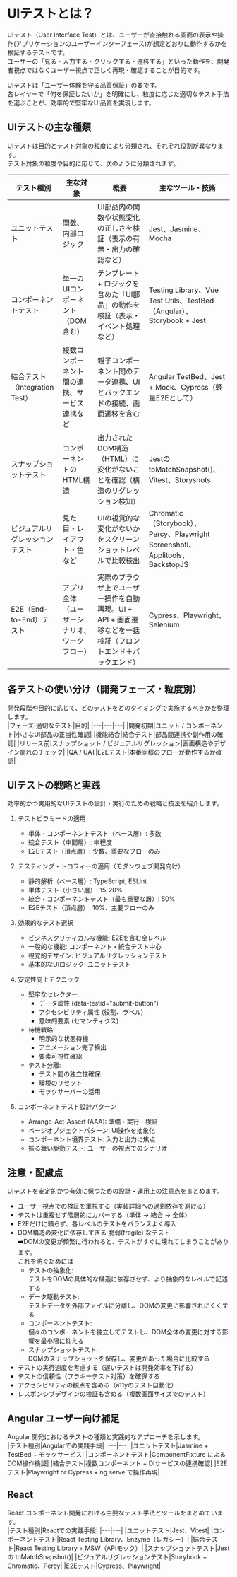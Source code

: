 # UIテストとは？
UIテスト（User Interface Test）とは、ユーザーが直接触れる画面の表示や操作(アプリケーションのユーザーインターフェース)が想定どおりに動作するかを検証するテストです。  
ユーザーの「見る・入力する・クリックする・遷移する」といった動作を、開発者視点ではなくユーザー視点で正しく再現・確認することが目的です。

UIテストは「ユーザー体験を守る品質保証」の要です。  
各レイヤーで「何を保証したいか」を明確にし、粒度に応じた適切なテスト手法を選ぶことが、効率的で堅牢なUI品質を実現します。

## UIテストの主な種類
UIテストは目的とテスト対象の粒度により分類され、それぞれ役割が異なります。  
テスト対象の粒度や目的に応じて、次のように分類されます。

|テスト種別|主な対象|概要|主なツール・技術|
|---|---|---|---|
|ユニットテスト|関数、内部ロジック|UI部品内の関数や状態変化の正しさを検証（表示の有無・出力の確認など）|Jest、Jasmine、Mocha|
|コンポーネントテスト|単一のUIコンポーネント（DOM含む）|テンプレート + ロジックを含めた「UI部品」の動作を検証（表示・イベント処理など）|Testing Library、Vue Test Utils、TestBed（Angular）、Storybook + Jest|
|結合テスト（Integration Test）|複数コンポーネント間の連携、サービス連携など|親子コンポーネント間のデータ連携、UIとバックエンドの接続、画面遷移を含む|Angular TestBed、Jest + Mock、Cypress（軽量E2Eとして）|
|スナップショットテスト|コンポーネントのHTML構造|出力されたDOM構造（HTML）に変化がないことを確認（構造のリグレッション検知）|JestのtoMatchSnapshot()、Vitest、Storyshots|
|ビジュアルリグレッションテスト|見た目・レイアウト・色など|UIの視覚的な変化がないかをスクリーンショットレベルで比較検出|Chromatic（Storybook）、Percy、Playwright Screenshotl、Applitools、BackstopJS|
|E2E（End-to-End）テスト|アプリ全体（ユーザーシナリオ、ワークフロー）|実際のブラウザ上でユーザー操作を自動再現。UI + API + 画面遷移などを一括検証（フロントエンド＋バックエンド）|Cypress、Playwright、Selenium|

## 各テストの使い分け（開発フェーズ・粒度別）
開発段階や目的に応じて、どのテストをどのタイミングで実施するべきかを整理します。  
|フェーズ|適切なテスト|目的|
|---|---|---|
|開発初期|ユニット / コンポーネント|小さなUI部品の正当性確認|
|機能結合|結合テスト|部品間連携や副作用の確認|
|リリース前|スナップショット / ビジュアルリグレッション|画面構造やデザイン崩れのチェック|
|QA / UAT|E2Eテスト|本番同様のフローが動作するか確認|

## UIテストの戦略と実践
効率的かつ実用的なUIテストの設計・実行のための戦略と技法を紹介します。  
1. テストピラミードの適用
   - 単体・コンポーネントテスト（ベース層）: 多数
   - 統合テスト（中間層）: 中程度
   - E2Eテスト（頂点層）: 少数、重要なフローのみ

2. テスティング・トロフィーの適用（モダンウェブ開発向け）
   - 静的解析（ベース層）: TypeScript, ESLint
   - 単体テスト（小さい層）: 15-20%
   - 統合・コンポーネントテスト（最も重要な層）: 50%
   - E2Eテスト（頂点層）: 10%、主要フローのみ

3. 効果的なテスト選択
   - ビジネスクリティカルな機能: E2Eを含む全レベル
   - 一般的な機能: コンポーネント・統合テスト中心
   - 視覚的デザイン: ビジュアルリグレッションテスト
   - 基本的なUIロジック: ユニットテスト

4. 安定性向上テクニック
   - 堅牢なセレクター:
      - データ属性 (data-testid="submit-button")
      - アクセシビリティ属性 (役割、ラベル)
      - 意味的要素 (セマンティクス)
   - 待機戦略:
      - 明示的な状態待機
      - アニメーション完了検出
      - 要素可視性確認
   - テスト分離:
      - テスト間の独立性確保
      - 環境のリセット
      - モックサーバーの活用
5. コンポーネントテスト設計パターン
   - Arrange-Act-Assert (AAA): 準備・実行・検証
   - ページオブジェクトパターン: UI操作を抽象化
   - コンポーネント境界テスト: 入力と出力に焦点
   - 振る舞い駆動テスト: ユーザーの視点でのシナリオ

## 注意・配慮点
UIテストを安定的かつ有効に保つための設計・運用上の注意点をまとめます。  
- ユーザー視点での検証を重視する（実装詳細への過剰依存を避ける）
- テストは重複せず階層的にカバーする（単体 → 結合 → 全体）
- E2Eだけに頼らず、各レベルのテストをバランスよく導入
- DOM構造の変化に依存しすぎる 脆弱(fragile) なテスト  
  ➡️DOMの変更が頻繁に行われると、テストがすぐに壊れてしまうことがあります。  
  これを防ぐためには
   - テストの抽象化:  
   テストをDOMの具体的な構造に依存させず、より抽象的なレベルで記述する
   - データ駆動テスト:  
   テストデータを外部ファイルに分離し、DOMの変更に影響されにくくする
   - コンポーネントテスト:  
   個々のコンポーネントを独立してテストし、DOM全体の変更に対する影響を最小限に抑える
   - スナップショットテスト:  
   DOMのスナップショットを保存し、変更があった場合に比較する
- テストの実行速度を考慮する（遅いテストは開発効率を下げる）
- テストの信頼性（フラキーテスト対策）を確保する
- アクセシビリティの観点を含める（a11yのテスト自動化）
- レスポンシブデザインの検証も含める（複数画面サイズでのテスト）

## Angular ユーザー向け補足
Angular 開発におけるテストの種類と実践的なアプローチを示します。  
|テスト種別|Angularでの実践手段|
|---|---|
|ユニットテスト|Jasmine + TestBed + モックサービス|
|コンポーネントテスト|ComponentFixture による DOM操作検証|
|結合テスト|複数コンポーネント + DIサービスの連携確認|
|E2Eテスト|Playwright or Cypress + ng serve で操作再現|

## React
React コンポーネント開発における主要なテスト手法とツールをまとめています。  
|テスト種別|Reactでの実践手段|
|---|---|
|ユニットテスト|Jest、Vitest|
|コンポーネントテスト|React Testing Library、Enzyme（レガシー）|
|結合テスト|React Testing Library + MSW（APIモック）|
|スナップショットテスト|Jest の toMatchSnapshot()|
|ビジュアルリグレッションテスト|Storybook + Chromatic、Percy|
|E2Eテスト|Cypress、Playwright|